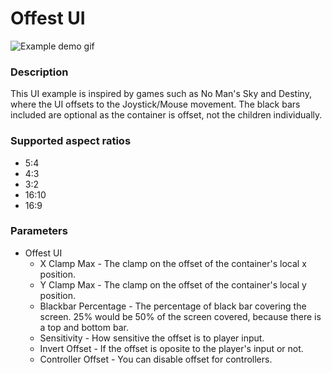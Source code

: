 # Offest UI
![Example demo gif](https://github.com/LewisJohnson/unity-ui-examples/blob/master/Assets/Offset/readme-gif.gif)

### Description
This UI example is inspired by games such as No Man's Sky and Destiny, where the UI offsets to the Joystick/Mouse movement. The black bars included are optional as the container is offset, not the children individually.

### Supported aspect ratios
* 5:4
* 4:3
* 3:2
* 16:10
* 16:9

### Parameters
* Offest UI
  * X Clamp Max - The clamp on the offset of the container's local x position.
  * Y Clamp Max - The clamp on the offset of the container's local y position.
  * Blackbar Percentage - The percentage of black bar covering the screen. 25% would be 50% of the screen covered, because there is a top and bottom bar.
  * Sensitivity - How sensitive the offset is to player input.
  * Invert Offset - If the offset is oposite to the player's input or not.
  * Controller Offset - You can disable offset for controllers.
